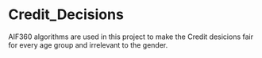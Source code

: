 # Credit_Decisions

AIF360 algorithms are used in this project to make the Credit desicions fair for every age group and irrelevant to the gender.
